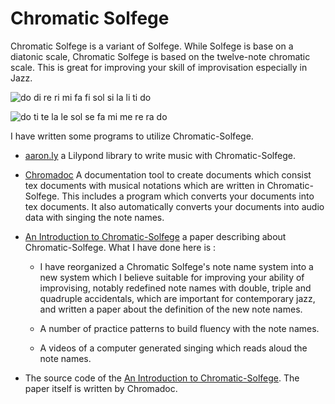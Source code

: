 
Chromatic Solfege
==================

Chromatic Solfege is a variant of Solfege. While Solfege is base on a diatonic
scale, Chromatic Solfege is based on the twelve-note chromatic scale. This is
great for improving your skill of improvisation especially in Jazz.

![do di re ri mi fa fi sol si la li ti do](./an-introduction-to-chromatic-solfege/doc/solfege-aug.png)

![do ti te la le sol se fa mi me re ra do](./an-introduction-to-chromatic-solfege/doc/solfege-dim.png)

I have written some programs to utilize Chromatic-Solfege.

- [aaron.ly](./chromatic-solfege-for-lilypond/readme) a Lilypond library to
  write music with Chromatic-Solfege.

- [Chromadoc](./chromadoc/readme) A documentation tool to create documents
  which consist tex documents with musical notations which are written in
  Chromatic-Solfege.  This includes a program which converts your documents
  into tex documents. It also automatically converts your documents into audio
  data with singing the note names.

- [An Introduction to Chromatic-Solfege](an-introduction-to-chromatic-solfege/)
  a paper describing about Chromatic-Solfege. What I have done here is :
    -  I have reorganized a Chromatic Solfege's note name system into a new
       system which I believe suitable for improving your ability of
       improvising, notably redefined note names with double, triple and
       quadruple accidentals, which are important for contemporary jazz, and
       written a paper about the definition of the new note names.

    - A number of practice patterns to build fluency with the note names.

    - A videos of a computer generated singing which reads aloud the note
      names.

- The source code of the [An Introduction to
  Chromatic-Solfege](an-introduction-to-chromatic-solfege/). The paper itself
  is written by Chromadoc. 



[modeline]: # ( vim: set spell fo+=a path+=../ suffixesadd+=.md: )
